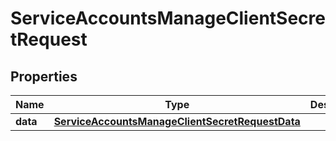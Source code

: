 

# ServiceAccountsManageClientSecretRequest


## Properties

| Name | Type | Description | Notes |
|------------ | ------------- | ------------- | -------------|
|**data** | [**ServiceAccountsManageClientSecretRequestData**](ServiceAccountsManageClientSecretRequestData.md) |  |  |




